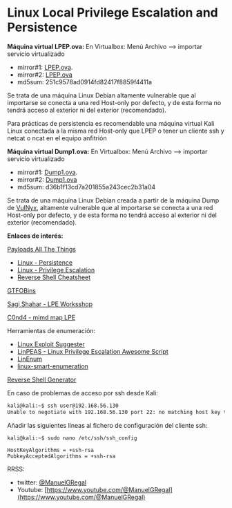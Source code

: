 # Linux Local Privilege Escalation and Persistence

**Máquina virtual LPEP.ova:**
En Virtualbox: Menú Archivo --> importar servicio virtualizado
- mirror#1: [LPEP.ova](https://drive.google.com/file/d/1dTq2rq3cpb-1v5lMf6YWj-vq7bQbKj3A/view?usp=sharing).
- mirror#2: [LPEP.ova](https://drive.google.com/file/d/1qb-78PQYAILP3DXBbjRLEPGKgl6ncxDz/view?usp=sharing)
- md5sum: 251c9578ad0914fd82417f8859f4411a

Se trata de una máquina Linux Debian altamente vulnerable que al importarse se conecta a una red Host-only por defecto, y de esta forma no tendrá acceso al exterior ni del exterior (recomendado).

Para prácticas de persistencia es recomendable una máquina virtual Kali Linux conectada a la misma red Host-only que LPEP o tener un cliente ssh y netcat o ncat en el equipo anfitrión

**Máquina virtual Dump1.ova:**
En Virtualbox: Menú Archivo --> importar servicio virtualizado
- mirror#1: [Dump1.ova](https://drive.google.com/file/d/1RlJ0EHfkfrNYbEJjBbcbhSZqVj53AVOp/view?usp=sharing).
- mirror#2: [Dump1.ova](https://drive.google.com/file/d/1RlJ0EHfkfrNYbEJjBbcbhSZqVj53AVOp/view?usp=sharing)
- md5sum: d36b1f13cd7a201855a243cec2b31a04

Se trata de una máquina Linux Debian creada a partir de la máquina Dump de [VulNyx](https://vulnyx.com), altamente vulnerable que al importarse se conecta a una red Host-only por defecto, y de esta forma no tendrá acceso al exterior ni del exterior (recomendado).

**Enlaces de interés:**

[Payloads All The Things](https://github.com/swisskyrepo/PayloadsAllTheThings)
- [Linux - Persistence](https://swisskyrepo.github.io/InternalAllTheThings/redteam/persistence/linux-persistence/)
- [Linux - Privilege Escalation](https://swisskyrepo.github.io/InternalAllTheThings/redteam/escalation/linux-privilege-escalation/)
- [Reverse Shell Cheatsheet](https://swisskyrepo.github.io/InternalAllTheThings/cheatsheets/shell-reverse-cheatsheet/)

[GTFOBins](https://gtfobins.github.io/)

[Sagi Shahar - LPE Worksshop](https://github.com/sagishahar/lpeworkshop)

[C0nd4 - mimd map LPE](https://github.com/C0nd4/OSCP-Priv-Esc)

Herramientas de enumeración:
- [Linux Exploit Suggester](https://github.com/The-Z-Labs/linux-exploit-suggester)
- [LinPEAS - Linux Privilege Escalation Awesome Script](https://github.com/carlospolop/PEASS-ng/tree/master/linPEAS)
- [LinEnum](https://github.com/rebootuser/LinEnum)
- [linux-smart-enumeration](https://github.com/diego-treitos/linux-smart-enumeration)

[Reverse Shell Generator](https://www.revshells.com/)

En caso de problemas de acceso por ssh desde Kali:
```bash
kali@kali:~$ ssh user@192.168.56.130      
Unable to negotiate with 192.168.56.130 port 22: no matching host key type found. Their offer: ssh-rsa,ssh-dss
```
Añadir las siguientes líneas al fichero de configuración del cliente ssh:
```
kali@kali:~$ sudo nano /etc/ssh/ssh_config

HostKeyAlgorithms = +ssh-rsa
PubkeyAcceptedAlgorithms = +ssh-rsa
```
RRSS:
- twitter: [@ManuelGRegal](https://twitter.com/@ManuelGRegal)
- Youtube: [https://www.youtube.com/@ManuelGRegal](https://www.youtube.com/@ManuelGRegal)
